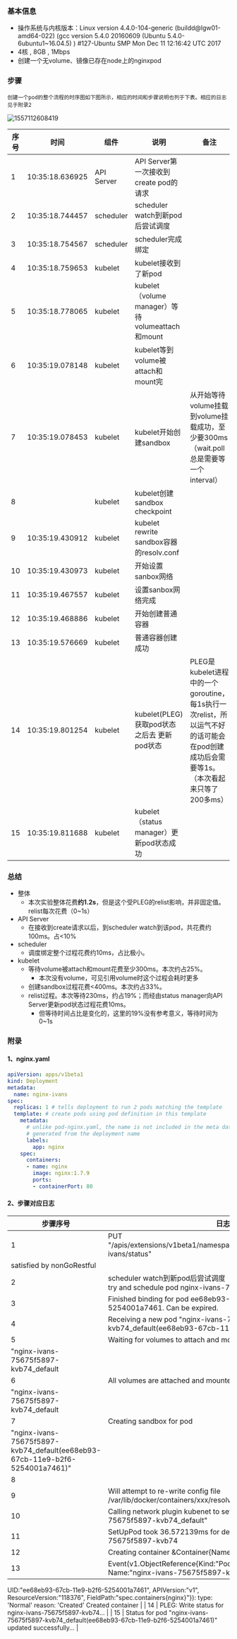 ### 基本信息

* 操作系统与内核版本：Linux version 4.4.0-104-generic (buildd@lgw01-amd64-022) (gcc version 5.4.0 20160609 (Ubuntu 5.4.0-6ubuntu1~16.04.5) ) #127-Ubuntu SMP Mon Dec 11 12:16:42 UTC 2017
* 4核 , 8GB , 1Mbps
* 创建一个无volume、镜像已存在node上的nginxpod



### 步骤

```
创建一个pod的整个流程的时序图如下图所示，相应的时间和步骤说明也列于下表。相应的日志见于附录2
```

![1557112608419](C:\Users\ivanscai\AppData\Roaming\Typora\typora-user-images\1557112608419.png)

| 序号 | 时间            | 组件       | 说明                                             | 备注                                                         |
| ---- | --------------- | ---------- | ------------------------------------------------ | ------------------------------------------------------------ |
| 1    | 10:35:18.636925 | API Server | API Server第一次接收到create pod的请求           |                                                              |
| 2    | 10:35:18.744457 | scheduler  | scheduler watch到新pod后尝试调度                 |                                                              |
| 3    | 10:35:18.754567 | scheduler  | scheduler完成绑定                                |                                                              |
| 4    | 10:35:18.759653 | kubelet    | kubelet接收到了新pod                             |                                                              |
| 5    | 10:35:18.778065 | kubelet    | kubelet（volume manager）等待volumeattach和mount |                                                              |
| 6    | 10:35:19.078148 | kubelet    | kubelet等到volume被attach和mount完               |                                                              |
| 7    | 10:35:19.078453 | kubelet    | kubelet开始创建sandbox                           | 从开始等待volume挂载到volume挂载成功，至少要300ms（wait.poll总是需要等一个interval） |
| 8    |                 | kubelet    | kubelet创建sandbox checkpoint                    |                                                              |
| 9    | 10:35:19.430912 | kubelet    | kubelet rewrite sandbox容器的resolv.conf         |                                                              |
| 10   | 10:35:19.430973 | kubelet    | 开始设置sanbox网络                               |                                                              |
| 11   | 10:35:19.467557 | kubelet    | 设置sanbox网络完成                               |                                                              |
| 12   | 10:35:19.468886 | kubelet    | 开始创建普通容器                                 |                                                              |
| 13   | 10:35:19.576669 | kubelet    | 普通容器创建成功                                 |                                                              |
| 14   | 10:35:19.801254 | kubelet    | kubelet(PLEG)获取pod状态之后去 更新pod状态       | PLEG是kubelet进程中的一个goroutine，每1s执行一次relist，所以运气不好的话可能会在pod创建成功后会需要等1s。（本次看起来只等了200多ms） |
| 15   | 10:35:19.811688 | kubelet    | kubelet（status manager）更新pod状态成功         |                                                              |



### 总结

* 整体
  * 本次实验整体花费**约1.2s**，但是这个受PLEG的relist影响，并非固定值。relist每次花费（0~1s）
* API Server
  * 在接收到create请求以后，到scheduler watch到该pod，共花费约100ms。占<10%
* scheduler
  * 调度绑定整个过程花费约10ms，占比极小。
* kubelet
  * 等待volume被attach和mount花费至少300ms。本次约占25%。
    * 本次没有volume，可见引用volume时这个过程会耗时更多
  * 创建sandbox过程花费<400ms。本次约占33%。
  * relist过程。本次等待230ms，约占19%；而经由status manager向API Server更新pod状态过程花费10ms。
    * 但等待时间占比是变化的，这里的19%没有参考意义，等待时间为0~1s



### 附录

#### 1、nginx.yaml

```yaml
apiVersion: apps/v1beta1
kind: Deployment
metadata:
  name: nginx-ivans
spec:
  replicas: 1 # tells deployment to run 2 pods matching the template
  template: # create pods using pod definition in this template
    metadata:
      # unlike pod-nginx.yaml, the name is not included in the meta data as a unique name is
      # generated from the deployment name
      labels:
        app: nginx
    spec:
      containers:
      - name: nginx
        image: nginx:1.7.9
        ports:
        - containerPort: 80
```

#### 2、步骤对应日志

| 步骤序号 | 日志                                                         |
| -------- | ------------------------------------------------------------ |
| 1        | PUT "/apis/extensions/v1beta1/namespaces/default/deployments/nginx-ivans/status"
satisfied by nonGoRestful |
| 2        | scheduler watch到新pod后尝试调度（10:35:18.744457）（About to try and schedule pod nginx-ivans-75675f5897-kvb74 |
| 3        | Finished binding for pod ee68eb93-67cb-11e9-b2f6-5254001a7461. Can be expired. |
| 4        | Receiving a new pod "nginx-ivans-75675f5897-kvb74_default(ee68eb93-67cb-11e9-b2f6-5254001a7461)" |
| 5        | Waiting for volumes to attach and mount for pod
"nginx-ivans-75675f5897-kvb74_default |
| 6        | All volumes are attached and mounted for pod
"nginx-ivans-75675f5897-kvb74_default |
| 7        | Creating sandbox for pod
"nginx-ivans-75675f5897-kvb74_default(ee68eb93-67cb-11e9-b2f6-5254001a7461)" |
| 8        |                                                              |
| 9        | Will attempt to re-write config file /var/lib/docker/containers/xxx/resolv.conf with: |
| 10       | Calling network plugin kubenet to set up pod "nginx-ivans-75675f5897-kvb74_default" |
| 11       | SetUpPod took 36.572139ms for default/nginx-ivans-75675f5897-kvb74 |
| 12       | Creating container &Container{Name:nginx,Image:nginx:1.7.9…  |
| 13       | Event(v1.ObjectReference{Kind:"Pod", Namespace:"default", Name:"nginx-ivans-75675f5897-kvb74",
UID:"ee68eb93-67cb-11e9-b2f6-5254001a7461",
APIVersion:"v1", ResourceVersion:"118376",
FieldPath:"spec.containers{nginx}"}): type: 'Normal' reason:
'Created' Created container |
| 14       | PLEG: Write status for nginx-ivans-75675f5897-kvb74…         |
| 15       | Status for pod "nginx-ivans-75675f5897-kvb74_default(ee68eb93-67cb-11e9-b2f6-5254001a7461)"
updated successfully… |



